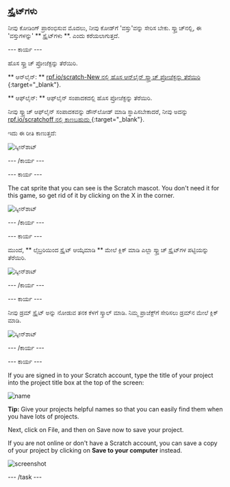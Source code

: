 ## ಸ್ಪ್ರೈಟ್‌ಗಳು

ನೀವು ಕೋಡಿಂಗ್ ಪ್ರಾರಂಭಿಸುವ ಮೊದಲು, ನೀವು ಕೋಡ್‌ಗೆ 'ವಸ್ತು'ವನ್ನು ಸೇರಿಸ ಬೇಕು. ಸ್ಕ್ರ್ಯಾಚ್‌ನಲ್ಲಿ, ಈ 'ವಸ್ತುಗಳನ್ನು' ** ಸ್ಪ್ರೈಟ್‌ಗಳು **. ಎಂದು ಕರೆಯಲಾಗುತ್ತದೆ.

\--- ಕಾರ್ಯ \---

ಹೊಸ ಸ್ಕ್ರ್ಯಾಚ್ ಪ್ರೋಜೆಕ್ಟನ್ನು ತೆರೆಯಿರಿ.

** ಆನ್‌ಲೈನ್: ** [ rpf.io/scratch-New ನಲ್ಲಿ ಹೊಸ ಆನ್‌ಲೈನ್ ಸ್ಕ್ರ್ಯಾಚ್ ಪ್ರೋಜೆಕ್ಟನ್ನು ತೆರೆಯಿರಿ ](http://rpf.io/scratch-new) {:target="_blank"}.

** ಆಫ್‌ಲೈನ್: ** ಆಫ್‌ಲೈನ್ ಸಂಪಾದಕದಲ್ಲಿ ಹೊಸ ಪ್ರೋಜೆಕ್ಟನ್ನು ತೆರೆಯಿರಿ.

ನೀವು ಸ್ಕ್ರ್ಯಾಚ್ ಆಫ್‌ಲೈನ್ ಸಂಪಾದಕವನ್ನು ಡೌನ್‌ಲೋಡ್ ಮಾಡಿ ಸ್ಥಾಪಿಸಬೇಕಾದರೆ, ನೀವು ಅದನ್ನು [ rpf.io/scratchoff ನಲ್ಲಿ ಕಾಣಬಹುದು ](http://rpf.io/scratchoff) {:target="_blank"}.

ಇದು ಈ ರೀತಿ ಕಾಣುತ್ತದೆ:

![ಸ್ಕ್ರೀನ್‍ಶಾಟ್](images/band-scratch.png)

\--- /ಕಾರ್ಯ \---

\--- ಕಾರ್ಯ \---

The cat sprite that you can see is the Scratch mascot. You don't need it for this game, so get rid of it by clicking on the X in the corner.

![ಸ್ಕ್ರೀನ್‍ಶಾಟ್](images/band-delete-annotated.png)

\--- /ಕಾರ್ಯ \---

\--- ಕಾರ್ಯ \---

ಮುಂದೆ, ** ಲೈಬ್ರರಿಯಿಂದ ಸ್ಪ್ರೈಟ್ ಆಯ್ಕೆಮಾಡಿ ** ಮೇಲೆ ಕ್ಲಿಕ್ ಮಾಡಿ ಎಲ್ಲಾ ಸ್ಕ್ರ್ಯಾಚ್ ಸ್ಪ್ರೈಟ್‌ಗಳ ಪಟ್ಟಿಯನ್ನು ತೆರೆಯಿರಿ.

![ಸ್ಕ್ರೀನ್‍ಶಾಟ್](images/band-sprite-library.png)

\--- /ಕಾರ್ಯ \---

\--- ಕಾರ್ಯ \---

ನೀವು ಡ್ರಮ್ ಸ್ಪ್ರೈಟ್ ಅನ್ನು ನೋಡುವ ತನಕ ಕೆಳಗೆ ಸ್ಕ್ರಾಲ್ ಮಾಡಿ. ನಿಮ್ಮ ಪ್ರಾಜೆಕ್ಟ್‌ಗೆ ಸೇರಿಸಲು ಡ್ರಮ್‌ನ ಮೇಲೆ ಕ್ಲಿಕ್ ಮಾಡಿ.

![ಸ್ಕ್ರೀನ್‍ಶಾಟ್](images/band-sprite-drum.png)

\--- /ಕಾರ್ಯ \---

\--- ಕಾರ್ಯ \---

If you are signed in to your Scratch account, type the title of your project into the project title box at the top of the screen:

![name](images/band-name-annotated.png)

**Tip:** Give your projects helpful names so that you can easily find them when you have lots of projects.

Next, click on File, and then on Save now to save your project.

If you are not online or don't have a Scratch account, you can save a copy of your project by clicking on **Save to your computer** instead.

![screenshot](images/band-save.png)

\--- /task \---